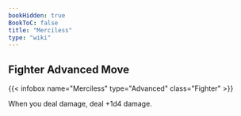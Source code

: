 ```yaml
---
bookHidden: true
BookToC: false
title: "Merciless"
type: "wiki"
---
```

## Fighter Advanced Move
{{< infobox name="Merciless" type="Advanced" class="Fighter" >}}

When you deal damage, deal +1d4 damage.
